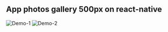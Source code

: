 
## App photos gallery 500px on react-native

![Demo-1](https://thumbs.gfycat.com/EnviousBlankAcornweevil-max-14mb.gif)
![Demo-2](https://thumbs.gfycat.com/SnoopyShamefulGrizzlybear-max-14mb.gif)
